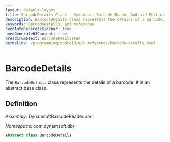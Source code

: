 ```yaml
---
layout: default-layout
title: BarcodeDetails Class - Dynamsoft Barcode Reader Android Edition
description: BarcodeDetails class represents the details of a barcode. It is an abstract base class.
keywords: BarcodeDetails, api reference
needAutoGenerateSidebar: true
needGenerateH3Content: true
breadcrumbText: BarcodeResultItem
permalink: /programming/android/api-reference/barcode-details.html
---
```


# BarcodeDetails

The `BarcodeDetails` class represents the details of a barcode. It is an abstract base class.

## Definition

*Assembly:* DynamsoftBarcodeReader.aar

*Namespace:* com.dynamsoft.dbr

```java
abstract class BarcodeDetails 
```
